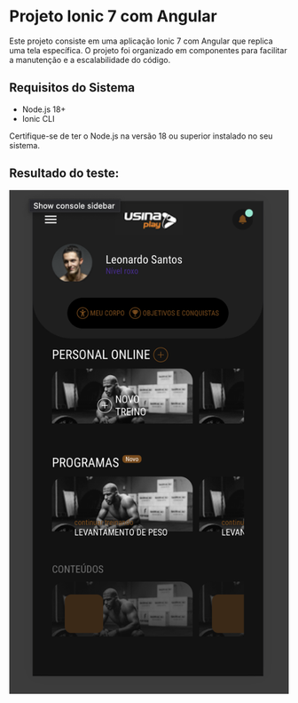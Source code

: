# Projeto Ionic 7 com Angular

Este projeto consiste em uma aplicação Ionic 7 com Angular que replica uma tela específica. O projeto foi organizado em componentes para facilitar a manutenção e a escalabilidade do código.

## Requisitos do Sistema

- Node.js 18+
- Ionic CLI

Certifique-se de ter o Node.js na versão 18 ou superior instalado no seu sistema. 

## Resultado do teste:
![Essa é a tela que vai ser apresentada no projeto](src/assets/example.png)


